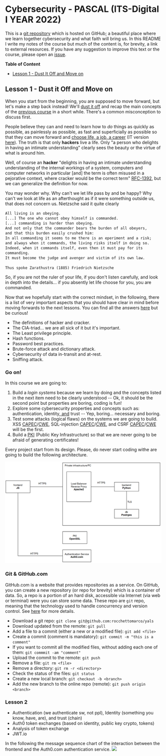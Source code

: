 # Cybersecurity - PASCAL (ITS-Digital I YEAR 2022)
This is a [git repository](https://en.wikipedia.org/wiki/Git) which is hosted on GitHub; a beautiful place where we learn together cybersecurity and what faith will bring us. In this README I write my notes of the course but much of the content is, for brevity, a link to external resources. If you have any suggestion to improve this text or the course, please open an [issue](https://github.com/v-research/pascal/issues/new/choose).

**Table of Content**
* [Lesson 1 - Dust It Off and Move on](#lesson-1---dust-it-off-and-move-on)

## Lesson 1 - Dust it Off and Move on 
When you start from the beginning, you are supposed to move forward, but let's make a step back instead!
We'll [dust it off](https://www.youtube.com/watch?v=LSiooa1Kym0) and recap the
main concepts of the [previous course](./README.md) in a short while.
There's a common misconception to discuss first. 

People believe they can and
need to learn how to *do* things as quickly as possible, as painlessly as
possible, as fast and superficially as possible so that they can move forward
and [choose life, a job, a career](https://www.youtube.com/watch?v=SaP7qmsQbSI)
(IT version [here](https://www.youtube.com/watch?v=HJXIWhC6xOk)).
The truth is that only **hackers** live a life. Only "a person who delights in having an intimate understanding"
clearly sees the beauty or the virtue of what is around him.

Well, of course an **hacker** "delights in having an intimate understanding understanding of the internal workings of a system, computers and computer networks in particular [and] the term is often misused in a pejorative context, where cracker would be the correct term" [RFC-1392](https://tools.ietf.org/html/rfc1392), but we can generalize the definition for now.

You may wonder why. Why can't we let life pass by and be happy? Why can't we look at life as an afterthought as if it were something outside us, that does not concern us.
Nietzsche said it quite clearly
```
All living is an obeying.
[...] The one who cannot obey himself is commanded.
[...] commanding is harder than obeying.
And not only that the commander bears the burden of all obeyers,
and that this burden easily crushed him:
In all commanding it seems to me there is an eperiment and a risk;
and always when it commands, the living risks itself in doing so.
Indeed, when it commands itself, even then it must pay for its commanding.
It must become the judge and avenger and victim of its own law.

Thus spoke Zarathustra (1885) Friedrich Nietzsche
```

So, if you are not the ruler of your life, if you don't listen carefully, and look in depth into the details...
if you absently let life choose for you, you are commanded. 

Now that we hopefully start with the correct mindset, in the following, there is a list of very important aspects that you should have clear in mind
before moving forwards to the next lessons. You can find all the answers [here](README.md) but be curious!
- The definitions of hacker and cracker.
- The CIA-triad... we are all sick of it but it's important.
- The Least privilege principle.
- Hash functions.
- Password best practices.
- Brute-force attack and dictionary attack.
- Cybersecurity of data in-transit and at-rest.
- Sniffing attack.

### Go on!
In this course we are going to: 

1. Build a *login systems* because we learn by doing and the concepts listed in the next item need to be clearly understood -- Ok, it should be the second point but properties are boring, coding is fun!
2. Explore some cybersecurity properties and concepts such as: authentication, identity[, and](./oxford-comma.jpeg) trust -- Yep, boring... necessary and boring.
3. Test some attacks (logical flaws) on the systems we are going to build. XSS [CAPEC](https://capec.mitre.org/data/definitions/63.html)/[CWE](https://cwe.mitre.org/data/definitions/79.html), SQL-injection [CAPEC](https://capec.mitre.org/data/definitions/66.html)/[CWE](https://cwe.mitre.org/data/definitions/89.html), and CSRF [CAPEC](https://capec.mitre.org/data/definitions/62.html)/[CWE](https://cwe.mitre.org/data/definitions/352.html) will be the first. 
4. Build a [PKI](https://en.wikipedia.org/wiki/Public_key_infrastructure) (Public Key Infrastructure) so that we are never going to be afraid of generating certificates!

Every project start from its design. Please, do never start coding withe are going to build the following architecture.

![](./yals_architecture.png)

### Git & GitHub.com
GitHub.com is a website that provides repositories as a service. On GitHub,
you can create a new repository (or repo for brevity) which is a container of
data. So, a repo is a portion of an hard disk, accessible via Internet (via web
or terminal) were you can store some data. These repo are `git` repo, meaning that
the technology used to handle concurrency and version control. See [here](https://en.wikipedia.org/wiki/Git) for more details.

- Download a git repo: `git clone git@github.com:rocchettomarco/yals`
- Download updated from the remote: `git pull`
- Add a file to a commit (either a new or a modified file): `git add <file>`
- Create a commit (comment is mandatory): `git commit -m "this is a comment"`
- If you want to commit all the modified files, without adding each one of them: `git commmit -am "comment"`
- Upload the commit to the remote: `git push`
- Remove a file: `git rm <file>`
- Remove a directory: `git rm -r <directory>`
- Check the status of the files: `git status`
- Create a new local branch: `git checkout -b <branch>`
- Add the new branch to the online repo (remote): `git push origin <branch>`

### Lesson 2
- Authentication (we authenticate sw, not ppl), Identity (something you know, have, are), and trust (chain)
- Auth0 token exchanges (based on identity, public key crypto, tokens)
- Analysis of token exchange
- JWT.io

In the following the message sequence chart of the interaction between the frontend and the Auth0.com authentication service.
![](./yals_functional.png)
